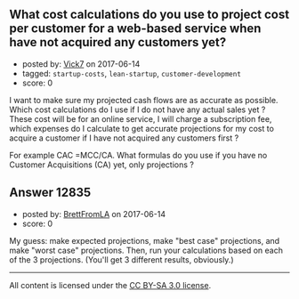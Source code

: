 ## What cost calculations do you use to project cost per customer for a web-based service when have not acquired any customers yet?

- posted by: [Vick7](https://stackexchange.com/users/10179626/vick7) on 2017-06-14
- tagged: `startup-costs`, `lean-startup`, `customer-development`
- score: 0

<p>I want to make sure my projected cash flows are as accurate as possible. Which cost calculations do I use if I do not have any actual sales yet ? These cost will be for an online service, I will charge a subscription fee, which expenses do I calculate to get accurate projections for my cost to acquire a customer if I have not acquired any customers first ?</p>

<p>For example CAC =MCC/CA. 
What formulas do you use if you have no Customer Acquisitions (CA) yet, only projections ?</p>



## Answer 12835

- posted by: [BrettFromLA](https://stackexchange.com/users/2813127/brettfromla) on 2017-06-14
- score: 0

<p>My guess: make expected projections, make "best case" projections, and make "worst case" projections. Then, run your calculations based on each of the 3 projections. (You'll get 3 different results, obviously.)</p>




---

All content is licensed under the [CC BY-SA 3.0 license](https://creativecommons.org/licenses/by-sa/3.0/).
